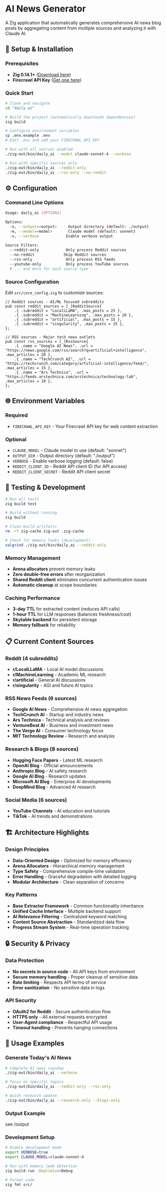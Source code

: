 # AI News Generator

A Zig application that automatically generates comprehensive AI news blog posts by aggregating content from multiple sources and analyzing it with Claude AI.

## 🔧 Setup & Installation

### Prerequisites
- **Zig 0.14.1+** ([Download here](https://ziglang.org/download/))
- **Firecrawl API Key** ([Get one here](https://firecrawl.dev/))

### Quick Start
```bash
# Clone and navigate
cd "daily ai"

# Build the project (automatically downloads dependencies)
zig build

# Configure environment variables
cp .env.example .env
# Edit .env and add your FIRECRAWL_API_KEY

# Run with all sources enabled
./zig-out/bin/daily_ai --model claude-sonnet-4 --verbose

# Run with specific sources only
./zig-out/bin/daily_ai --reddit-only
./zig-out/bin/daily_ai --rss-only --no-reddit
```

## ⚙️ Configuration

### Command Line Options
```bash
Usage: daily_ai [OPTIONS]

Options:
  -o, --output=<output>     Output directory (default: ./output)
  -m, --model=<model>       Claude model (default: sonnet)
  -v, --verbose            Enable verbose output
  
Source Filters:
  --reddit-only            Only process Reddit sources
  --no-reddit             Skip Reddit sources
  --rss-only               Only process RSS feeds
  --youtube-only           Only process YouTube sources
  # ... and more for each source type
```

### Source Configuration
Edit `src/core_config.zig` to customize sources:

```zig
// Reddit sources - AI/ML focused subreddits
pub const reddit_sources = [_]RedditSource{
    .{ .subreddit = "LocalLLaMA", .max_posts = 25 },
    .{ .subreddit = "MachineLearning", .max_posts = 20 },
    .{ .subreddit = "artificial", .max_posts = 15 },
    .{ .subreddit = "singularity", .max_posts = 15 },
};

// RSS sources - Major tech news outlets
pub const rss_sources = [_]RssSource{
    .{ .name = "Google AI News", .url = "https://news.google.com/rss/search?q=artificial+intelligence", .max_articles = 20 },
    .{ .name = "TechCrunch AI", .url = "https://techcrunch.com/category/artificial-intelligence/feed/", .max_articles = 15 },
    .{ .name = "Ars Technica", .url = "https://feeds.arstechnica.com/arstechnica/technology-lab", .max_articles = 10 },
};
```

## 🌐 Environment Variables

### Required
- `FIRECRAWL_API_KEY` - Your Firecrawl API key for web content extraction

### Optional  
- `CLAUDE_MODEL` - Claude model to use (default: "sonnet")
- `OUTPUT_DIR` - Output directory (default: "./output")
- `VERBOSE` - Enable verbose logging (default: false)
- `REDDIT_CLIENT_ID` - Reddit API client ID (for API access)
- `REDDIT_CLIENT_SECRET` - Reddit API client secret

## 🧪 Testing & Development

```bash
# Run all tests
zig build test

# Build without running
zig build

# Clean build artifacts
rm -rf zig-cache zig-out .zig-cache

# Check for memory leaks (development)
valgrind ./zig-out/bin/daily_ai --reddit-only
```

### Memory Management
- **Arena allocators** prevent memory leaks
- **Zero double-free errors** after reorganization
- **Shared Reddit client** eliminates concurrent authentication issues
- **Automatic cleanup** at scope boundaries

### Caching Performance
- **3-day TTL** for extracted content (reduces API calls)
- **1-hour TTL** for LLM responses (balances freshness/cost)
- **Skytable backend** for persistent storage
- **Memory fallback** for reliability

## 📋 Current Content Sources

### Reddit (4 subreddits)
- **r/LocalLLaMA** - Local AI model discussions
- **r/MachineLearning** - Academic ML research  
- **r/artificial** - General AI discussions
- **r/singularity** - AGI and future AI topics

### RSS News Feeds (6 sources)
- **Google AI News** - Comprehensive AI news aggregation
- **TechCrunch AI** - Startup and industry news
- **Ars Technica** - Technical analysis and reviews
- **VentureBeat AI** - Business and investment news
- **The Verge AI** - Consumer technology focus
- **MIT Technology Review** - Research and analysis

### Research & Blogs (8 sources)
- **Hugging Face Papers** - Latest ML research
- **OpenAI Blog** - Official announcements
- **Anthropic Blog** - AI safety research
- **Google AI Blog** - Research updates
- **Microsoft AI Blog** - Enterprise AI developments
- **DeepMind Blog** - Advanced AI research

### Social Media (6 sources)
- **YouTube Channels** - AI education and tutorials
- **TikTok** - AI trends and demonstrations

## 🏗️ Architecture Highlights

### Design Principles
- **Data-Oriented Design** - Optimized for memory efficiency
- **Arena Allocators** - Hierarchical memory management
- **Type Safety** - Comprehensive compile-time validation
- **Error Handling** - Graceful degradation with detailed logging
- **Modular Architecture** - Clean separation of concerns

### Key Patterns
- **Base Extractor Framework** - Common functionality inheritance
- **Unified Cache Interface** - Multiple backend support
- **AI Relevance Filtering** - Centralized keyword matching
- **Content Source Abstraction** - Standardized data flow
- **Progress Stream System** - Real-time operation tracking

## 🔒 Security & Privacy

### Data Protection
- **No secrets in source code** - All API keys from environment
- **Secure memory handling** - Proper cleanup of sensitive data
- **Rate limiting** - Respects API terms of service
- **Error sanitization** - No sensitive data in logs

### API Security  
- **OAuth2 for Reddit** - Secure authentication flow
- **HTTPS only** - All external requests encrypted
- **User-Agent compliance** - Respectful API usage
- **Timeout handling** - Prevents hanging connections

## 🎯 Usage Examples

### Generate Today's AI News
```bash
# Complete AI news roundup
./zig-out/bin/daily_ai --verbose

# Focus on specific topics
./zig-out/bin/daily_ai --reddit-only --rss-only

# Quick research update  
./zig-out/bin/daily_ai --research-only --blogs-only
```

### Output Example
see /output

### Development Setup
```bash
# Enable development mode
export VERBOSE=true
export CLAUDE_MODEL=claude-sonnet-4

# Run with memory leak detection
zig build run -Doptimize=Debug

# Format code
zig fmt src/
```